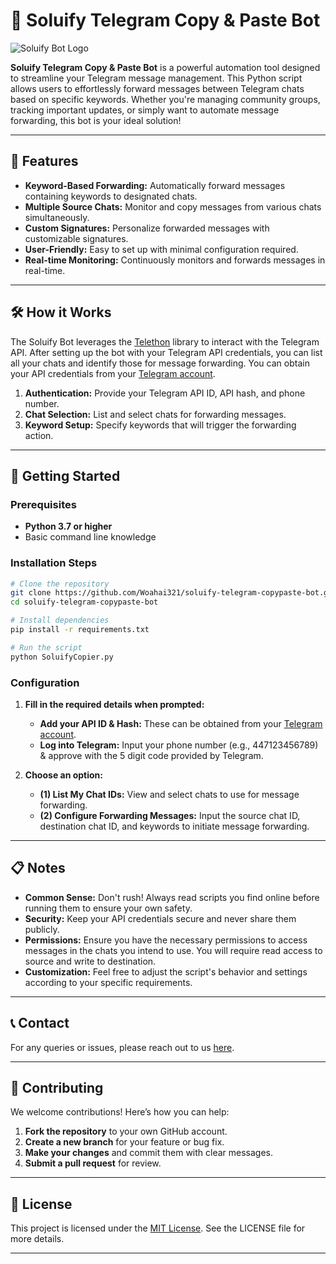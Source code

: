 # 🚀 Soluify Telegram Copy & Paste Bot

![Soluify Bot Logo](https://share.woahlab.com/-Xsc9BSF47n)

**Soluify Telegram Copy & Paste Bot** is a powerful automation tool designed to streamline your Telegram message management. This Python script allows users to effortlessly forward messages between Telegram chats based on specific keywords. Whether you're managing community groups, tracking important updates, or simply want to automate message forwarding, this bot is your ideal solution!

---

## 🌟 Features

- **Keyword-Based Forwarding:** Automatically forward messages containing keywords to designated chats.
- **Multiple Source Chats:** Monitor and copy messages from various chats simultaneously.
- **Custom Signatures:** Personalize forwarded messages with customizable signatures.
- **User-Friendly:** Easy to set up with minimal configuration required.
- **Real-time Monitoring:** Continuously monitors and forwards messages in real-time.

---

## 🛠️ How it Works

The Soluify Bot leverages the [Telethon](https://github.com/LonamiWebs/Telethon) library to interact with the Telegram API. After setting up the bot with your Telegram API credentials, you can list all your chats and identify those for message forwarding. You can obtain your API credentials from your [Telegram account](https://my.telegram.org/apps).

1. **Authentication:** Provide your Telegram API ID, API hash, and phone number.
2. **Chat Selection:** List and select chats for forwarding messages.
3. **Keyword Setup:** Specify keywords that will trigger the forwarding action.

---

## 🔧 Getting Started

### Prerequisites

- **Python 3.7 or higher**
- Basic command line knowledge

### Installation Steps

```bash
# Clone the repository
git clone https://github.com/Woahai321/soluify-telegram-copypaste-bot.git
cd soluify-telegram-copypaste-bot

# Install dependencies
pip install -r requirements.txt

# Run the script
python SoluifyCopier.py
```

### Configuration

1. **Fill in the required details when prompted:**
    - **Add your API ID & Hash:** These can be obtained from your [Telegram account](https://my.telegram.org/apps).
    - **Log into Telegram:** Input your phone number (e.g., 447123456789) & approve with the 5 digit code provided by Telegram.

2. **Choose an option:**
    - **(1) List My Chat IDs:** View and select chats to use for message forwarding.
    - **(2) Configure Forwarding Messages:** Input the source chat ID, destination chat ID, and keywords to initiate message forwarding.
---

## 📋 Notes

- **Common Sense:** Don't rush! Always read scripts you find online before running them to ensure your own safety. 
- **Security:** Keep your API credentials secure and never share them publicly.
- **Permissions:** Ensure you have the necessary permissions to access messages in the chats you intend to use. You will require read access to source and write to destination.
- **Customization:** Feel free to adjust the script's behavior and settings according to your specific requirements.

---

## 📞 Contact

For any queries or issues, please reach out to us [here](https://soluify.com/contact/).

---

## 🤝 Contributing

We welcome contributions! Here’s how you can help:

1. **Fork the repository** to your own GitHub account.
2. **Create a new branch** for your feature or bug fix.
3. **Make your changes** and commit them with clear messages.
4. **Submit a pull request** for review.

---

## 📄 License

This project is licensed under the [MIT License](https://opensource.org/license/mit). See the LICENSE file for more details.

---